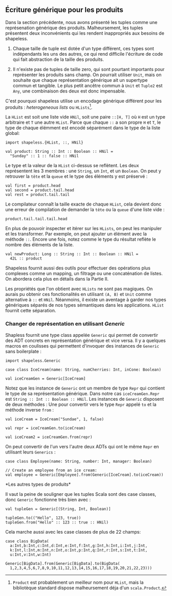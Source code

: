 ## Écriture générique pour les produits

Dans la section précédente, nous avons présenté les tuples
comme une représenation générique des produits.
Malheursement, les tuples présentent deux inconvénients qui les rendent 
inappropriés aux besoins de shapeless.

 1. Chaque taille de tuple est dotée d'un type différent, ces types sont indépendants les uns des autres,
    ce qui rend difficile l'écriture de code qui fait abstraction de la taille des produits.

 2. Il n'existe pas de tuples de taille zero,
    qui sont pourtant importants pour représenter les produits sans champ.
    On pourrait utiliser `Unit`, 
    mais on souhaite que chaque représentation générique
    ait un supertype commun et tangible.
    Le plus petit ancêtre commun à `Unit` et `Tuple2` est `Any`,
    une combinaison des deux est donc impensable.

C'est pourquoi shapeless utilise un encodage générique différent
pour les produits :  *heterogeneous lists* ou `HLists`[^hlist-name].

[^hlist-name]: `Product` est probablement un meilleur nom pour `HList`,
mais la bibliotèque standard dispose malheursement déja d'un `scala.Product`.

La `HList` est soit une liste vide `HNil`,
soit une paire `::[H, T]` où `H` est un type arbitraire
et `T` une autre `HList`.
Parce que chaque `::` a son propre `H` et `T`,
le type de chaque élémment est encodé séparément 
dans le type de la liste global:

```tut:book:silent
import shapeless.{HList, ::, HNil}

val product: String :: Int :: Boolean :: HNil =
  "Sunday" :: 1 :: false :: HNil
```
Le type et la valeur de la `HList` ci-dessus se reflètent.
Les deux représentent les 3 membres : une `String`, un `Int`, et un `Boolean`.
On peut y retrouver la `tête` et la `queue`
et le type des éléments y est préservé : 

```tut:book
val first = product.head
val second = product.tail.head
val rest = product.tail.tail
```
Le compilateur connaît la taille exacte de chaque `HList`,
cela devient donc une erreur de compilation 
de demander la `tête` ou la `queue` d'une liste vide :


```tut:book:fail
product.tail.tail.tail.head
```
En plus de pouvoir inspecter et itérer sur les `HLists`,
on peut les manipuler et les transformer.
Par exemple, on peut ajouter un élément avec la méthode `::`.
Encore une fois, notez comme le type du résultat reflète
le nombre des éléments de la liste. 

```tut:book:silent
val newProduct: Long :: String :: Int :: Boolean :: HNil =
  42L :: product
```
Shapeless fournit aussi des outils pour effectuer des opérations plus complexes
comme un mapping, un filtrage ou une concaténation de listes.
On abordera cela plus en détails dans la Partie II. 

Les propriétés que l'on obtient avec `HLists` ne sont pas magiques.
On aurais pu obtenir ces fonctionalités en utilisant `(A, B)` et `Unit`
comme alternative à  `::` et `HNil`.
Néanmoins, il existe un aventage à garder nos 
types génériques séparés de nos types sémantiques 
dans les applications.
`HList` fournit cette séparation.

### Changer de représentation en utilisant *Generic*

Shapless fournit une type class appelée `Generic`
qui permet de convertir des ADT concrets en représentation générique
et vice versa.
Il y a quelques macros en coulisses qui permettent d'invoquer des instances
de `Generic` sans boilerplate :

```tut:book:silent
import shapeless.Generic

case class IceCream(name: String, numCherries: Int, inCone: Boolean)
```

```tut:book
val iceCreamGen = Generic[IceCream]
```
Notez que les instance de `Generic` ont un membre de type `Repr`
qui contient le type de sa représentation générique.
Dans notre cas `iceCreamGen.Repr` est `String :: Int :: Boolean :: HNil`.
Les instances de `Generic` disposent de deux méthodes : 
Une pour convertir vers le type `Repr` appelé `to`
et la méthode inverse `from` :

```tut:book
val iceCream = IceCream("Sundae", 1, false)

val repr = iceCreamGen.to(iceCream)

val iceCream2 = iceCreamGen.from(repr)
```

On peut convertir de l'un vers l'autre deux ADTs qui ont le 
même `Repr` en utilisant leurs `Generics` :

```tut:book:silent
case class Employee(name: String, number: Int, manager: Boolean)
```

```tut:book
// Create an employee from an ice cream:
val employee = Generic[Employee].from(Generic[IceCream].to(iceCream))
```

<div class="callout callout-info">
*Les autres types de produits*

Il vaut la peine de souligner que les tuples Scala sont des case classes,
donc `Generic` fonctionne très bien avec :

```tut:book:silent
val tupleGen = Generic[(String, Int, Boolean)]
```

```tut:book
tupleGen.to(("Hello", 123, true))
tupleGen.from("Hello" :: 123 :: true :: HNil)
```
Cela marche aussi avec les case classes de plus de 22 champs:

```tut:book:silent
case class BigData(
  a:Int,b:Int,c:Int,d:Int,e:Int,f:Int,g:Int,h:Int,i:Int,j:Int,
  k:Int,l:Int,m:Int,n:Int,o:Int,p:Int,q:Int,r:Int,s:Int,t:Int,
  u:Int,v:Int,w:Int)
```

```tut:book
Generic[BigData].from(Generic[BigData].to(BigData(
  1,2,3,4,5,6,7,8,9,10,11,12,13,14,15,16,17,18,19,20,21,22,23)))
```
</div>
